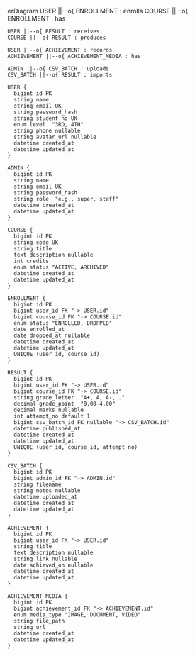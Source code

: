 erDiagram
    USER ||--o{ ENROLLMENT : enrolls
    COURSE ||--o{ ENROLLMENT : has

    USER ||--o{ RESULT : receives
    COURSE ||--o{ RESULT : produces

    USER ||--o{ ACHIEVEMENT : records
    ACHIEVEMENT ||--o{ ACHIEVEMENT_MEDIA : has

    ADMIN ||--o{ CSV_BATCH : uploads
    CSV_BATCH ||--o{ RESULT : imports

    USER {
      bigint id PK
      string name
      string email UK
      string password_hash
      string student_no UK
      enum level  "3RD, 4TH"
      string phone nullable
      string avatar_url nullable
      datetime created_at
      datetime updated_at
    }

    ADMIN {
      bigint id PK
      string name
      string email UK
      string password_hash
      string role  "e.g., super, staff"
      datetime created_at
      datetime updated_at
    }

    COURSE {
      bigint id PK
      string code UK
      string title
      text description nullable
      int credits
      enum status "ACTIVE, ARCHIVED"
      datetime created_at
      datetime updated_at
    }

    ENROLLMENT {
      bigint id PK
      bigint user_id FK "-> USER.id"
      bigint course_id FK "-> COURSE.id"
      enum status "ENROLLED, DROPPED"
      date enrolled_at
      date dropped_at nullable
      datetime created_at
      datetime updated_at
      UNIQUE (user_id, course_id)
    }

    RESULT {
      bigint id PK
      bigint user_id FK "-> USER.id"
      bigint course_id FK "-> COURSE.id"
      string grade_letter  "A+, A, A-, …"
      decimal grade_point  "0.00–4.00"
      decimal marks nullable
      int attempt_no default 1
      bigint csv_batch_id FK nullable "-> CSV_BATCH.id"
      datetime published_at
      datetime created_at
      datetime updated_at
      UNIQUE (user_id, course_id, attempt_no)
    }

    CSV_BATCH {
      bigint id PK
      bigint admin_id FK "-> ADMIN.id"
      string filename
      string notes nullable
      datetime uploaded_at
      datetime created_at
      datetime updated_at
    }

    ACHIEVEMENT {
      bigint id PK
      bigint user_id FK "-> USER.id"
      string title
      text description nullable
      string link nullable
      date achieved_on nullable
      datetime created_at
      datetime updated_at
    }

    ACHIEVEMENT_MEDIA {
      bigint id PK
      bigint achievement_id FK "-> ACHIEVEMENT.id"
      enum media_type "IMAGE, DOCUMENT, VIDEO"
      string file_path
      string url
      datetime created_at
      datetime updated_at
    }
